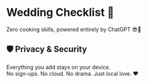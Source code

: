 # Wedding Checklist 💒

Zero cooking skills, powered entirely by ChatGPT 😎💬

## 🛡️ Privacy & Security

Everything you add stays on your device.  
No sign-ups. No cloud. No drama. Just local love. ❤️